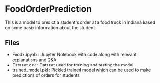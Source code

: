 # FoodOrderPrediction
This is a model to predict a student's order at a food truck in Indiana based on some basic information about the student. 

## Files 
- Foodx.ipynb : Jupyter Notebook with code along with relevant explanations and Q&A
- Dataset.csv : Dataset used for training and testing the model
- trained_model.pkl : Pickled trained model which can be used to make predictions of orders for students
